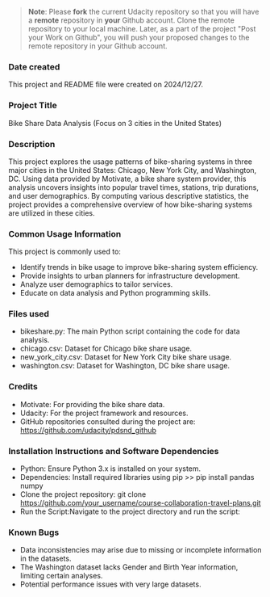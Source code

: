 >**Note**: Please **fork** the current Udacity repository so that you will have a **remote** repository in **your** Github account. Clone the remote repository to your local machine. Later, as a part of the project "Post your Work on Github", you will push your proposed changes to the remote repository in your Github account.

### Date created
This project and README file were created on 2024/12/27.

### Project Title
Bike Share Data Analysis (Focus on 3 cities in the United States)

### Description
This project explores the usage patterns of bike-sharing systems in three major cities in the United States: Chicago, New York City, and Washington, DC. Using data provided by Motivate, a bike share system provider, this analysis uncovers insights into popular travel times, stations, trip durations, and user demographics. By computing various descriptive statistics, the project provides a comprehensive overview of how bike-sharing systems are utilized in these cities.

### Common Usage Information
This project is commonly used to:
- Identify trends in bike usage to improve bike-sharing system efficiency.
- Provide insights to urban planners for infrastructure development.
- Analyze user demographics to tailor services.
- Educate on data analysis and Python programming skills.

### Files used
- bikeshare.py: The main Python script containing the code for data analysis.
- chicago.csv: Dataset for Chicago bike share usage.
- new_york_city.csv: Dataset for New York City bike share usage.
- washington.csv: Dataset for Washington, DC bike share usage.

### Credits
- Motivate: For providing the bike share data.
- Udacity: For the project framework and resources.
- GitHub repositories consulted during the project are: https://github.com/udacity/pdsnd_github

### Installation Instructions and Software Dependencies
- Python: Ensure Python 3.x is installed on your system.
- Dependencies: Install required libraries using pip >> pip install pandas numpy
- Clone the project repository: git clone https://github.com/your_username/course-collaboration-travel-plans.git
- Run the Script:Navigate to the project directory and run the script:

### Known Bugs
- Data inconsistencies may arise due to missing or incomplete information in the datasets.
- The Washington dataset lacks Gender and Birth Year information, limiting certain analyses.
- Potential performance issues with very large datasets.